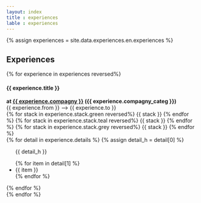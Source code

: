 ```yaml
---
layout: index
title : experiences
lable : experiences
---
```

{% assign experiences = site.data.experiences.en.experiences %}
<div class="content div_experiences">
    <h2 class="section-title blue bold"> Experiences</h2>
    {% for experience in experiences reversed%}
        <div class="div_experience">
            <div class='experience_header'>
                <h4 class= "blue">{{ experience.title }}</h4>
                <b class="experience_company_info">at 
                    <a href="{{ experience.linkedin_url }}"> {{ experience.compagny }}</a>
                 ({{ experience.compagny_categ }})</b> 
                <div class= "experience_date">
                    {{ experience.from }} –>  {{ experience.to }}
                </div>
            </div>
            <div class="stack">
                {% for stack in experience.stack.green reversed%}
                    <span class="badge rounded-pill text-bg-success">{{ stack }}</span>
                {% endfor %}
                {% for stack in experience.stack.teal reversed%}
                    <span class="badge rounded-pill text-bg-info">{{ stack }}</span>
                {% endfor %}
                {% for stack in experience.stack.grey reversed%}
                <span class="badge rounded-pill text-bg-secondary">{{ stack }}</span>
                {% endfor %}
            </div>
            <div class="experience_detail">
                {% for detail in experience.details %}
                {% assign detail_h = detail[0] %}
                <ul>
                    <p>{{ detail_h }}</p>
                    {% for item in detail[1] %}
                        <li> {{ item  }}</li>
                    {% endfor %}
                </ul>
                {% endfor %}
            </div> 
        </div>
    {% endfor %}
</div>